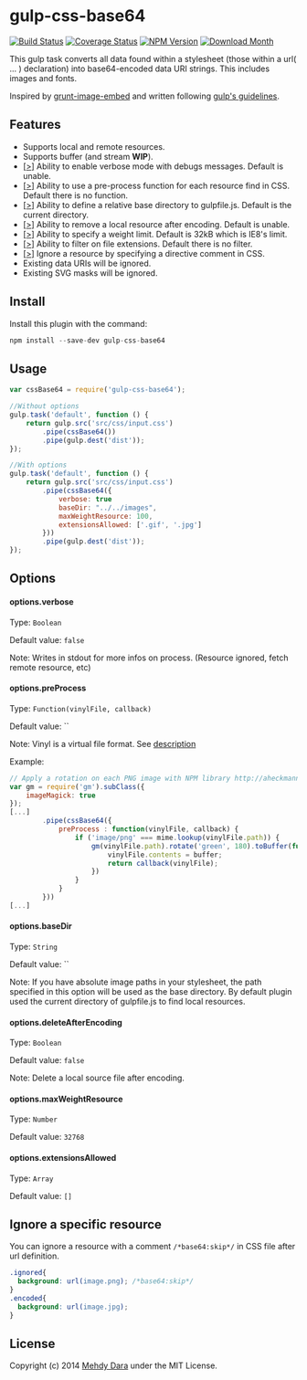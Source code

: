 # gulp-css-base64

[![Build Status](http://img.shields.io/travis/zckrs/gulp-css-base64.svg?style=flat)](https://travis-ci.org/zckrs/gulp-css-base64) [![Coverage Status](http://img.shields.io/coveralls/zckrs/gulp-css-base64.svg?style=flat)](https://coveralls.io/r/zckrs/gulp-css-base64?branch=master) [![NPM Version](http://img.shields.io/npm/v/gulp-css-base64.svg?style=flat)](https://www.npmjs.org/package/gulp-css-base64) [![Download Month](http://img.shields.io/npm/dm/gulp-css-base64.svg?style=flat)](https://www.npmjs.org/package/gulp-css-base64)

This gulp task converts all data found within a stylesheet (those within a url( ... ) declaration) into base64-encoded data URI strings. This includes images and fonts.

Inspired by [grunt-image-embed](https://github.com/ehynds/grunt-image-embed) and written following [gulp's guidelines](https://github.com/gulpjs/gulp/tree/master/docs/writing-a-plugin).

## Features

* Supports local and remote resources.
* Supports buffer (and stream **WIP**).
* [[>]](#optionsverbose) Ability to enable verbose mode with debugs messages. Default is unable.
* [[>]](#optionspreprocess) Ability to use a pre-process function for each resource find in CSS. Default there is no function.
* [[>]](#optionsbasedir) Ability to define a relative base directory to gulpfile.js. Default is the current directory.
* [[>]](#optionsdeleteafterencoding) Ability to remove a local resource after encoding. Default is unable.
* [[>]](#optionsmaxweightresource) Ability to specify a weight limit. Default is 32kB which is IE8's limit.
* [[>]](#optionsextensionsallowed) Ability to filter on file extensions. Default there is no filter.
* [[>]](#ignore-a-specific-resource) Ignore a resource by specifying a directive comment in CSS.
* Existing data URIs will be ignored.
* Existing SVG masks will be ignored.

## Install

Install this plugin with the command:

```js
npm install --save-dev gulp-css-base64
```

## Usage

```js
var cssBase64 = require('gulp-css-base64');

//Without options
gulp.task('default', function () {
    return gulp.src('src/css/input.css')
        .pipe(cssBase64())
        .pipe(gulp.dest('dist'));
});

//With options
gulp.task('default', function () {
    return gulp.src('src/css/input.css')
        .pipe(cssBase64({
            verbose: true
            baseDir: "../../images",
            maxWeightResource: 100,
            extensionsAllowed: ['.gif', '.jpg']
        }))
        .pipe(gulp.dest('dist'));
});
```

## Options

#### options.verbose
Type: `Boolean`

Default value: `false`

Note: Writes in stdout for more infos on process. (Resource ignored, fetch remote resource, etc)

#### options.preProcess
Type: `Function(vinylFile, callback)`

Default value: ``

Note: Vinyl is a virtual file format. See [description](https://github.com/wearefractal/vinyl#file)

Example:
```js
// Apply a rotation on each PNG image with NPM library http://aheckmann.github.io/gm/
var gm = require('gm').subClass({
    imageMagick: true
});
[...]
        .pipe(cssBase64({
            preProcess : function(vinylFile, callback) {
                if ('image/png' === mime.lookup(vinylFile.path)) {
                    gm(vinylFile.path).rotate('green', 180).toBuffer(function (err, buffer) {
                        vinylFile.contents = buffer;
                        return callback(vinylFile);
                    })
                }
            }
        }))
[...]

```

#### options.baseDir
Type: `String`

Default value: ``

Note: If you have absolute image paths in your stylesheet, the path specified in this option will be used as the base directory. By default plugin used the current directory of gulpfile.js to find local resources.

#### options.deleteAfterEncoding
Type: `Boolean`

Default value: `false`

Note: Delete a local source file after encoding.

#### options.maxWeightResource
Type: `Number`

Default value: `32768`

#### options.extensionsAllowed
Type: `Array`

Default value: `[]`

## Ignore a specific resource

You can ignore a resource with a comment `/*base64:skip*/` in CSS file after url definition.
```css
.ignored{
  background: url(image.png); /*base64:skip*/
}
.encoded{
  background: url(image.jpg);
}
```

## License
Copyright (c) 2014 [Mehdy Dara](https://github.com/zckrs) under the MIT License.
